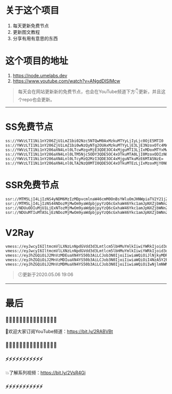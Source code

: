 # 关于这个项目
1. 每天更新免费节点
2. 更新图文教程
3. 分享有用有意思的东西

# 这个项目的地址
1. https://node.umelabs.dev
2. https://www.youtube.com/watch?v=ANgdDISlMcw

> 每天会在网站更新新的免费节点，也会在YouTube频道下方👇更新，并且这个repo也会更新。



---

# SS免费节点

```http
ss://YWVzLTI1Ni1nY206ZjU1LmZ1bi02Nzc5NTQwM0AxMzkuMTYyLjIyLjc0OjE5MTI0
ss://YWVzLTI1Ni1nY206ZjU1LmZ1bi0wNzQyNTg2OUAxMzkuMTYyLjE3LjE3NzoxOTc4MA==
ss://YWVzLTI1Ni1nY206aXN4Lnl0LTcwMzgxMjE3QDE3OC4xMjguMTI3LjIxMDoxMTYxMw==
ss://YWVzLTI1Ni1nY206aXN4Lnl0LTM5Njc5ODY3QDE5OC4xOTkuMTA0LjI0MzoxODIzNQ==
ss://YWVzLTI1Ni1nY206aXN4Lnl0LTcyMzQ2MzI3QDE3OC4xMjguNTkuMzE6MTA5NzE=
ss://YWVzLTI1Ni1nY206aXN4Lnl0LTA2NzQ0MTI0QDE5OC4xOTkuMTEzLjIxMzoxMjY0NQ==
```

# SSR免费节点

```http
ssr://MTM5LjI4LjIzNS4yNDM6MzIzMDpvcmlnaW46cmM0OnBsYWluOmJHNWpiaTV2Y21jZ2REVm4vP29iZnNwYXJhbT0mcmVtYXJrcz01clNiNXAySjU1LTJRUSZncm91cD1URzVqYmk1dmNtYw
ssr://MTM5LjI4LjIzNS44NDozMjMwOm9yaWdpbjpyYzQ6cGxhaW46Ykc1amJpNXZjbWNnZERWbi8_b2Jmc3BhcmFtPSZyZW1hcmtzPTVyU2I1cDJKNTUtMlFnJmdyb3VwPVRHNWpiaTV2Y21j
ssr://NDUuODIuMjU1LjExNTozMjMwOm9yaWdpbjpyYzQ6cGxhaW46Ykc1amJpNXZjbWNnZERWbi8_b2Jmc3BhcmFtPSZyZW1hcmtzPTVyU2I1cDJKNTUtMlJBJmdyb3VwPVRHNWpiaTV2Y21j
ssr://NDUuMTIuMTA5LjEzNDozMjMwOm9yaWdpbjpyYzQ6cGxhaW46Ykc1amJpNXZjbWNnZERWbi8_b2Jmc3BhcmFtPSZyZW1hcmtzPTVyU2I1cDJKNTUtMlJBJmdyb3VwPVRHNWpiaTV2Y21j
```

# V2Ray

```http
vmess://eyJwcyI6IltmcmVlLXNzLnNpdGVdd3d3Lmtlcm5lbHMuYmlkIiwiYWRkIjoid3d3Lmtlcm5lbHMuYmlkIiwicG9ydCI6IjQ0MyIsImlkIjoiMzU3Y2E1ODgtNzFjMy0yNDg2LTNkM2MtMmE4MjQxYTcwYzQ0IiwiYWlkIjoiMCIsIm5ldCI6IndzIiwidHlwZSI6Im5vbmUiLCJob3N0IjoiL3dzIiwidGxzIjoidGxzIn0=
vmess://eyJwcyI6IltmcmVlLXNzLnNpdGVdd3d3Lmtlcm5lbHMuYmlkIiwiYWRkIjoid3d3Lmtlcm5lbHMuYmlkIiwicG9ydCI6IjgwIiwiaWQiOiIxZTA1YjYxZi1kNjQ3LTY3YWMtMDc1Ny0zYWY1Y2I2NzRlOTIiLCJhaWQiOiIwIiwibmV0Ijoid3MiLCJ0eXBlIjoibm9uZSIsImhvc3QiOiIvd3MiLCJ0bHMiOiJub25lIn0=
vmess://eyJhZGQiOiJ2MnVzMDEuaXN4YS50b3AiLCJob3N0IjoiIiwiaWQiOiJlNjkyMDRjZS00MTY2LTRmMzYtOTQyYS04MDU4MjM4NmY3NDciLCJuZXQiOiJ3cyIsInBhdGgiOiJcL3JheSIsInBvcnQiOiI0NDMiLCJwcyI6ImlzeC55dC0wMSIsInRscyI6InRscyIsInYiOjIsImFpZCI6MCwidHlwZSI6Im5vbmUifQo=
vmess://eyJhZGQiOiJ2MnVzMDIuaXN4YS50b3AiLCJob3N0IjoiIiwiaWQiOiI4NzA5Y2FlNS01ODBmLTQxNTUtYjk0Mi0zYzc5MDU1Mjk2MzMiLCJuZXQiOiJ3cyIsInBhdGgiOiJcL3JheSIsInBvcnQiOiI0NDMiLCJwcyI6ImlzeC55dC0wMiIsInRscyI6InRscyIsInYiOjIsImFpZCI6MCwidHlwZSI6Im5vbmUifQo=
vmess://eyJhZGQiOiJ2MnVzMDMuaXN4YS50b3AiLCJob3N0IjoiIiwiaWQiOiIwNjlmNWM1Yi00MGE0LTQ1ZGYtYjQ4NS00YWRlNWI0NjBlNmQiLCJuZXQiOiJ3cyIsInBhdGgiOiJcL3JheSIsInBvcnQiOiI0NDMiLCJwcyI6ImlzeC55dC0wMyIsInRscyI6InRscyIsInYiOjIsImFpZCI6MCwidHlwZSI6Im5vbmUifQo=
```



> 🕖更新于2020.05.06 19:06

---

# 最后
### 🌸🌸🌸🌸🌸🌸🌸🌸🌸🌸🌸🌸🌸🌸🌸

👏欢迎大家订阅YouTube频道：https://bit.ly/2RABVBt

### 🌸🌸🌸🌸🌸🌸🌸🌸🌸🌸🌸🌸🌸🌸🌸



### ⚡️⚡️⚡️⚡️⚡️⚡️⚡️⚡️⚡️⚡️⚡️

💥了解系列视频：https://bit.ly/2VsR4Gi

### ⚡️⚡️⚡️⚡️⚡️⚡️⚡️⚡️⚡️⚡️⚡️